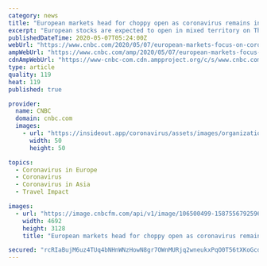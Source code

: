 ```yaml
---
category: news
title: "European markets head for choppy open as coronavirus remains in focus for investors"
excerpt: "European stocks are expected to open in mixed territory on Thursday as investors digest the latest news regarding the coronavirus outbreak with caution."
publishedDateTime: 2020-05-07T05:24:00Z
webUrl: "https://www.cnbc.com/2020/05/07/european-markets-focus-on-coronavirus-earnings.html"
ampWebUrl: "https://www.cnbc.com/amp/2020/05/07/european-markets-focus-on-coronavirus-earnings.html"
cdnAmpWebUrl: "https://www-cnbc-com.cdn.ampproject.org/c/s/www.cnbc.com/amp/2020/05/07/european-markets-focus-on-coronavirus-earnings.html"
type: article
quality: 119
heat: 119
published: true

provider:
  name: CNBC
  domain: cnbc.com
  images:
    - url: "https://insideout.app/coronavirus/assets/images/organizations/cnbc.com-50x50.jpg"
      width: 50
      height: 50

topics:
  - Coronavirus in Europe
  - Coronavirus
  - Coronavirus in Asia
  - Travel Impact

images:
  - url: "https://image.cnbcfm.com/api/v1/image/106500499-1587556792596gettyimages-1208724604.jpeg?v=1587556873"
    width: 4692
    height: 3128
    title: "European markets head for choppy open as coronavirus remains in focus for investors"

secured: "rcRIaBujM6uz4TUq4bNHnWNzHowN8gr7OWnMURjq2wneukxPqO0T56tXKoGcdw4o1YjtlSKipREUR1hANBpEZOyfd/aYpwwMkgF0zGs915jLYIk75f34l4YwrL+8Di+I9sfIiqTKeKY0nLsN4QgRaTdUFzfb/e5PZKPj/h/XDTnvaHxOT0377Y5o3B9vKhTfhXtjC4ZobhmaJ+o1OEWhv3cQy/pvfcI7Y16cte8SwrgC7GTIYzrQprK9/Y1UpBxfljccnGLpjJpruNkTGqyCx1zgKhFCqOu222lT2X8VULnIXrbiCUkXMoijLmZYCKbxGHowB1MuOoL65alsux/y4QNpWKb3UlhQxzHXxa5YqrSfm3iV1BgNfmT6VhOimmgNDbgvbNHbrj2SAN2Fqj1bqCtVc0UT5tpBxcVKOZK1j+Qg5Mx6PZIaL/J/3hWOt1d9Bzw2wE1Z5qUwsr6y4+G51Bg3u4TjmDnrdQ4b0xApuc8=;4OZTAKSBkwx8qQ9NERfBOg=="
---
```


